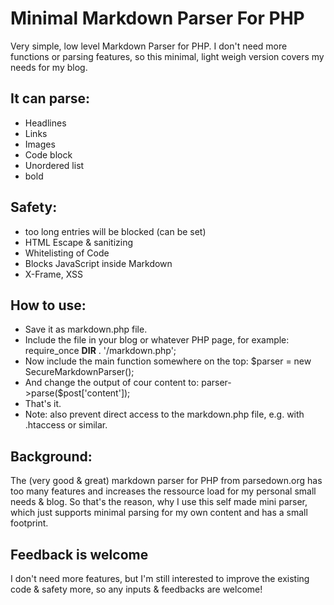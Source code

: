 # Minimal Markdown Parser For PHP
Very simple, low level Markdown Parser for PHP. I don't need more functions or parsing features, so this minimal, light weigh version covers my needs for my blog. 

## It can parse:
* Headlines
* Links
* Images
* Code block
* Unordered list
* bold

## Safety:
* too long entries will be blocked (can be set)
* HTML Escape & sanitizing
* Whitelisting of Code
* Blocks JavaScript inside Markdown
* X-Frame, XSS

## How to use:
* Save it as markdown.php file.
* Include the file in your blog or whatever PHP page, for example: require_once __DIR__ . '/markdown.php';
* Now include the main function somewhere on the top: $parser = new SecureMarkdownParser();
* And change the output of cour content to: parser->parse($post['content']);
* That's it.
* Note: also prevent direct access to the markdown.php file, e.g. with .htaccess or similar.

## Background:
The (very good & great) markdown parser for PHP from parsedown.org has too many features and increases the ressource load for my personal small needs & blog. So that's the reason, why I use this self made mini parser, which just supports minimal parsing for my own content and has a small footprint.

## Feedback is welcome
I don't need more features, but I'm still interested to improve the existing code & safety more, so any inputs & feedbacks are welcome!

